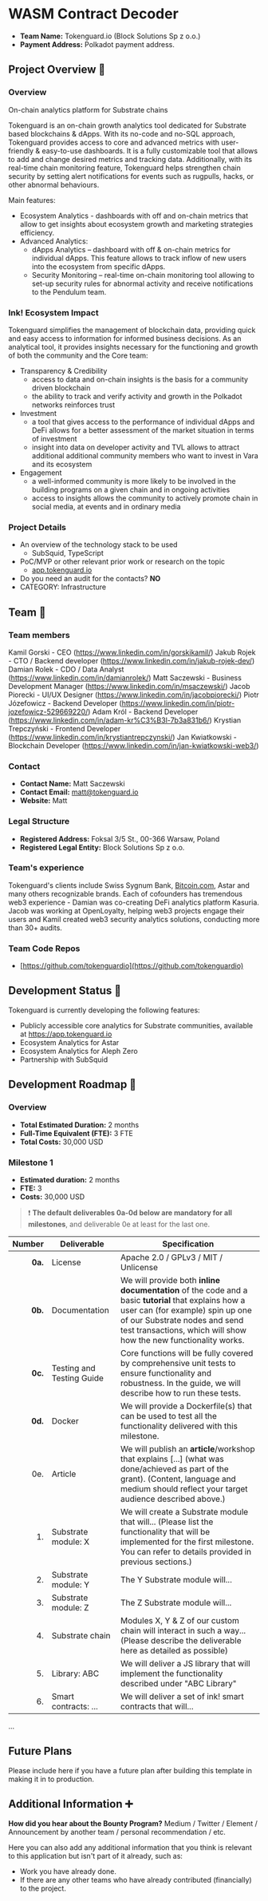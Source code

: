 
# WASM Contract Decoder
- **Team Name:** Tokenguard.io (Block Solutions Sp z o.o.)
- **Payment Address:** Polkadot payment address.

## Project Overview :page_facing_up:
### Overview

On-chain analytics platform for Substrate chains

Tokenguard is an on-chain growth analytics tool dedicated for Substrate based blockchains & dApps. With its no-code and no-SQL approach, Tokenguard provides access to core and advanced metrics with user-friendly & easy-to-use dashboards. It is a fully customizable tool that allows to add and change desired metrics and tracking data. Additionally, with its real-time chain monitoring feature, Tokenguard helps strengthen chain security by setting alert notifications for events such as rugpulls, hacks, or other abnormal behaviours.

Main features:

 - Ecosystem Analytics - dashboards with off and on-chain metrics that allow to get insights about ecosystem growth and marketing strategies efficiency.
 - Advanced Analytics:
	 - dApps Analytics – dashboard with off & on-chain metrics for individual dApps. This feature allows to track inflow of new users into the ecosystem from specific dApps.
	 - Security Monitoring – real-time on-chain monitoring tool allowing to set-up security rules for abnormal activity and receive notifications to the Pendulum team.

### Ink! Ecosystem Impact

Tokenguard simplifies the management of blockchain data, providing quick and easy access to information for informed business decisions. As an analytical tool, it provides insights necessary for the functioning and growth of both the community and the Core team:
-   Transparency & Credibility
    -   access to data and on-chain insights is the basis for a community driven blockchain
    -   the ability to track and verify activity and growth in the Polkadot networks reinforces trust
-   Investment
    -   a tool that gives access to the performance of individual dApps and DeFi allows for a better assessment of the market situation in terms of investment
    -   insight into data on developer activity and TVL allows to attract additional additional community members who want to invest in Vara and its ecosystem
-   Engagement
    -   a well-informed community is more likely to be involved in the building programs on a given chain and in ongoing activities
    -   access to insights allows the community to actively promote chain in social media, at events and in ordinary media

### Project Details

- An overview of the technology stack to be used
	- SubSquid, TypeScript
- PoC/MVP or other relevant prior work or research on the topic
	- [app.tokenguard.io](http://app.tokenguard.io)
- Do you need an audit for the contacts? **NO**
- CATEGORY: Infrastructure 



## Team :busts_in_silhouette:

### Team members

Kamil Gorski - CEO (https://www.linkedin.com/in/gorskikamil/)
Jakub Rojek - CTO / Backend developer (https://www.linkedin.com/in/jakub-rojek-dev/)
Damian Rolek - CDO / Data Analyst (https://www.linkedin.com/in/damianrolek/)
Matt Saczewski - Business Development Manager (https://www.linkedin.com/in/msaczewski/)
Jacob Piorecki - UI/UX Designer (https://www.linkedin.com/in/jacobpiorecki/)
Piotr Józefowicz - Backend Developer (https://www.linkedin.com/in/piotr-jozefowicz-529669220/)
Adam Król - Backend Developer (https://www.linkedin.com/in/adam-kr%C3%B3l-7b3a831b6/)
Krystian Trepczyński - Frontend Developer (https://www.linkedin.com/in/krystiantrepczynski/)
Jan Kwiatkowski - Blockchain Developer (https://www.linkedin.com/in/jan-kwiatkowski-web3/)

### Contact

- **Contact Name:** Matt Saczewski
- **Contact Email:** matt@tokenguard.io
- **Website:** Matt

### Legal Structure

- **Registered Address:** Foksal 3/5 St., 00-366 Warsaw, Poland
- **Registered Legal Entity:** Block Solutions Sp z o.o.

### Team's experience

Tokenguard's clients include Swiss Sygnum Bank, [Bitcoin.com](http://Bitcoin.com), Astar and many others recognizable brands. Each of cofounders has tremendous web3 experience - Damian was co-creating DeFi analytics platform Kasuria. Jacob was working at OpenLoyalty, helping web3 projects engage their users and Kamil created web3 security analytics solutions, conducting more than 30+ audits.

### Team Code Repos

- [https://github.com/tokenguardio](https://github.com/tokenguardio)


## Development Status :open_book:

Tokenguard is currently developing the following features:

- Publicly accessible core analytics for Substrate communities, available at https://app.tokenguard.io
- Ecosystem Analytics for Astar
- Ecosystem Analytics for Aleph Zero
- Partnership with SubSquid

## Development Roadmap :nut_and_bolt:


### Overview

- **Total Estimated Duration:** 2 months
- **Full-Time Equivalent (FTE):**  3 FTE
- **Total Costs:** 30,000 USD

### Milestone 1 

- **Estimated duration:** 2 months
- **FTE:**  3
- **Costs:** 30,000 USD

> :exclamation: **The default deliverables 0a-0d below are mandatory for all milestones**, and deliverable 0e at least for the last one. 

| Number | Deliverable | Specification |
| -----: | ----------- | ------------- |
| **0a.** | License | Apache 2.0 / GPLv3 / MIT / Unlicense |
| **0b.** | Documentation | We will provide both **inline documentation** of the code and a basic **tutorial** that explains how a user can (for example) spin up one of our Substrate nodes and send test transactions, which will show how the new functionality works. |
| **0c.** | Testing and Testing Guide | Core functions will be fully covered by comprehensive unit tests to ensure functionality and robustness. In the guide, we will describe how to run these tests. |
| **0d.** | Docker | We will provide a Dockerfile(s) that can be used to test all the functionality delivered with this milestone. |
| 0e. | Article | We will publish an **article**/workshop that explains [...] (what was done/achieved as part of the grant). (Content, language and medium should reflect your target audience described above.) |
| 1. | Substrate module: X | We will create a Substrate module that will... (Please list the functionality that will be implemented for the first milestone. You can refer to details provided in previous sections.) |
| 2. | Substrate module: Y | The Y Substrate module will... |
| 3. | Substrate module: Z | The Z Substrate module will... |
| 4. | Substrate chain | Modules X, Y & Z of our custom chain will interact in such a way... (Please describe the deliverable here as detailed as possible) |
| 5. | Library: ABC | We will deliver a JS library that will implement the functionality described under "ABC Library" |
| 6. | Smart contracts: ... | We will deliver a set of ink! smart contracts that will...


...


## Future Plans

Please include here if you have a future plan after building this template in making it in to production.

## Additional Information :heavy_plus_sign:

**How did you hear about the Bounty Program?** Medium / Twitter / Element / Announcement by another team / personal recommendation / etc.

Here you can also add any additional information that you think is relevant to this application but isn't part of it already, such as:

- Work you have already done.
- If there are any other teams who have already contributed (financially) to the project.

